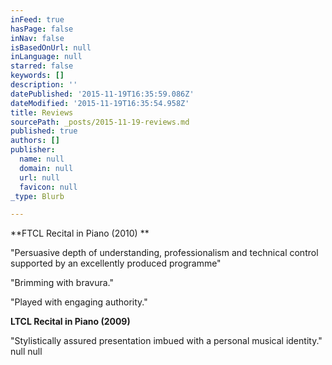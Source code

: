 ```yaml
---
inFeed: true
hasPage: false
inNav: false
isBasedOnUrl: null
inLanguage: null
starred: false
keywords: []
description: ''
datePublished: '2015-11-19T16:35:59.086Z'
dateModified: '2015-11-19T16:35:54.958Z'
title: Reviews
sourcePath: _posts/2015-11-19-reviews.md
published: true
authors: []
publisher:
  name: null
  domain: null
  url: null
  favicon: null
_type: Blurb

---
```

**FTCL Recital in Piano (2010) **

"Persuasive depth of understanding, professionalism and technical control supported by an excellently produced programme"

"Brimming with bravura."

"Played with engaging authority." 

**LTCL Recital in Piano (2009)**

"Stylistically assured presentation imbued with a personal musical identity."
null
null